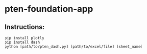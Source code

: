 # pten-foundation-app

## Instructions:
```
pip install plotly
pip install dash
python [path/to/pten_dash.py] [path/to/excel/file] [sheet_name]
```
